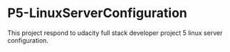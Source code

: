 # P5-LinuxServerConfiguration
This project respond to udacity full stack developer project 5 linux server configuration.
